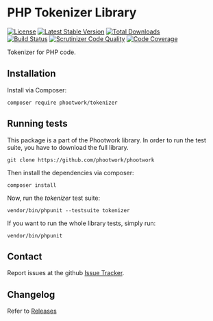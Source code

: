# PHP Tokenizer Library

[![License](https://img.shields.io/github/license/phootwork/tokenizer.svg?style=flat-square)](https://packagist.org/packages/phootwork/tokenizer)
[![Latest Stable Version](https://img.shields.io/packagist/v/phootwork/tokenizer.svg?style=flat-square)](https://packagist.org/packages/phootwork/tokenizer)
[![Total Downloads](https://img.shields.io/packagist/dt/phootwork/tokenizer.svg?style=flat-square&colorB=007ec6)](https://packagist.org/packages/phootwork/tokenizer)<br>
[![Build Status](https://img.shields.io/scrutinizer/build/g/phootwork/tokenizer.svg?style=flat-square)](https://travis-ci.org/phootwork/tokenizer)
[![Scrutinizer Code Quality](https://img.shields.io/scrutinizer/g/phootwork/tokenizer.svg?style=flat-square)](https://scrutinizer-ci.com/g/phootwork/tokenizer)
[![Code Coverage](https://img.shields.io/scrutinizer/coverage/g/phootwork/tokenizer.svg?style=flat-square)](https://scrutinizer-ci.com/g/phootwork/tokenizer)

Tokenizer for PHP code.

## Installation

Install via Composer:

```
composer require phootwork/tokenizer
```

## Running tests

This package is a part of the Phootwork library. In order to run the test suite, you have to download the full library.

```
git clone https://github.com/phootwork/phootwork
```
Then install the dependencies via composer:

```
composer install
```
Now, run the *tokenizer* test suite:

```
vendor/bin/phpunit --testsuite tokenizer
```
If you want to run the whole library tests, simply run:

```
vendor/bin/phpunit
```

## Contact

Report issues at the github [Issue Tracker](https://github.com/phootwork/tokenizer/issues).

## Changelog

Refer to [Releases](https://github.com/phootwork/tokenizer/releases)
